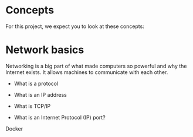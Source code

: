 # Concepts

For this project, we expect you to look at these concepts:

# Network basics

Networking is a big part of what made computers so powerful and why the Internet exists. It allows machines to communicate with each other.

* What is a protocol

* What is an IP address

* What is TCP/IP

* What is an Internet Protocol (IP) port?

Docker
